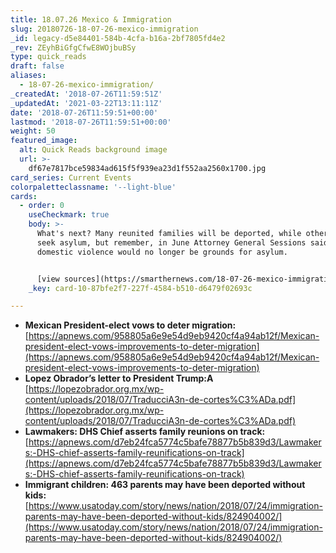 ```yaml
---
title: 18.07.26 Mexico & Immigration
slug: 20180726-18-07-26-mexico-immigration
_id: legacy-d5e84401-584b-4cfa-b16a-2bf7805fd4e2
_rev: ZEyhBiGfgCfwE8WOjbuBSy
type: quick_reads
draft: false
aliases:
  - 18-07-26-mexico-immigration/
_createdAt: '2018-07-26T11:59:51Z'
_updatedAt: '2021-03-22T13:11:11Z'
date: '2018-07-26T11:59:51+00:00'
lastmod: '2018-07-26T11:59:51+00:00'
weight: 50
featured_image:
  alt: Quick Reads background image
  url: >-
    df67e7817bce59834ad615f5f939ea23d1f552aa2560x1700.jpg
card_series: Current Events
colorpaletteclassname: '--light-blue'
cards:
  - order: 0
    useCheckmark: true
    body: >-
      What's next? Many reunited families will be deported, while others may
      seek asylum, but remember, in June Attorney General Sessions said gang &
      domestic violence would no longer be grounds for asylum.


      [view sources](https://smarthernews.com/18-07-26-mexico-immigration/)
    _key: card-10-87bfe2f7-227f-4584-b510-d6479f02693c

---
```

* **Mexican President-elect vows to deter migration:**  
[https://apnews.com/958805a6e9e54d9eb9420cf4a94ab12f/Mexican-president-elect-vows-improvements-to-deter-migration](https://apnews.com/958805a6e9e54d9eb9420cf4a94ab12f/Mexican-president-elect-vows-improvements-to-deter-migration)
* **Lopez Obrador’s letter to President Trump:A**  
[https://lopezobrador.org.mx/wp-content/uploads/2018/07/TraducciA3n-de-cortes%C3%ADa.pdf](https://lopezobrador.org.mx/wp-content/uploads/2018/07/TraducciA3n-de-cortes%C3%ADa.pdf)
* **Lawmakers: DHS Chief asserts family reunions on track:**  
[https://apnews.com/d7eb24fca5774c5bafe78877b5b839d3/Lawmakers:-DHS-chief-asserts-family-reunifications-on-track](https://apnews.com/d7eb24fca5774c5bafe78877b5b839d3/Lawmakers:-DHS-chief-asserts-family-reunifications-on-track)
* **Immigrant children: 463 parents may have been deported without kids:**  
[https://www.usatoday.com/story/news/nation/2018/07/24/immigration-parents-may-have-been-deported-without-kids/824904002/](https://www.usatoday.com/story/news/nation/2018/07/24/immigration-parents-may-have-been-deported-without-kids/824904002/)